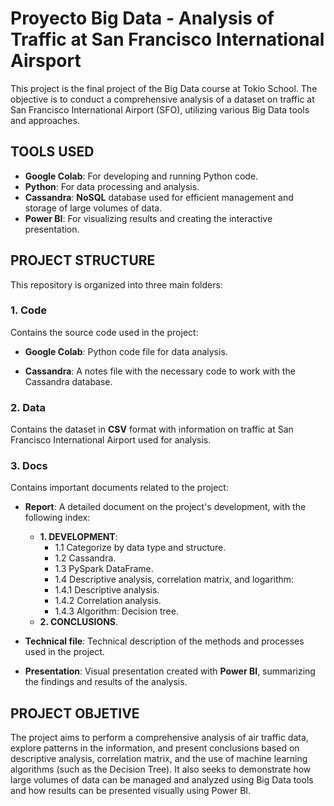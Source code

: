 # Proyecto Big Data - **Analysis of Traffic at San Francisco International Airsport**
  This project is the final project of the Big Data course at Tokio School. The objective is to conduct a comprehensive analysis of a dataset on traffic at San Francisco International Airport (SFO), utilizing various Big Data tools and approaches.

## TOOLS USED
  - **Google Colab**: For developing and running Python code.
  - **Python**: For data processing and analysis.
  - **Cassandra**: **NoSQL** database used for efficient management and storage of large volumes of data.
  - **Power BI**: For visualizing results and creating the interactive presentation.

## PROJECT STRUCTURE
  This repository is organized into three main folders:

### 1. **Code**
  Contains the source code used in the project:

  - **Google Colab**: Python code file for data analysis.
  
  - **Cassandra**: A notes file with the necessary code to work with the Cassandra database.

### 2. **Data**
  Contains the dataset in **CSV** format with information on traffic at San Francisco International Airport used for analysis.

### 3. **Docs**
  Contains important documents related to the project:

- **Report**: A detailed document on the project's development, with the following index:
  - **1. DEVELOPMENT**:
    - 1.1 Categorize by data type and structure.
    - 1.2 Cassandra.
    - 1.3 PySpark DataFrame.
    - 1.4 Descriptive analysis, correlation matrix, and logarithm:
    - 1.4.1 Descriptive analysis.
    - 1.4.2 Correlation analysis.
    - 1.4.3 Algorithm: Decision tree.
  - **2. CONCLUSIONS**.

- **Technical file**: Technical description of the methods and processes used in the project.
  
- **Presentation**: Visual presentation created with **Power BI**, summarizing the findings and results of the analysis.

## PROJECT OBJETIVE
  The project aims to perform a comprehensive analysis of air traffic data, explore patterns in the information, and present conclusions based on descriptive analysis, correlation matrix, and the use of machine learning algorithms (such as the Decision Tree). It also      seeks to demonstrate how large volumes of data can be managed and analyzed using Big Data tools and how results can be presented visually using Power BI.
